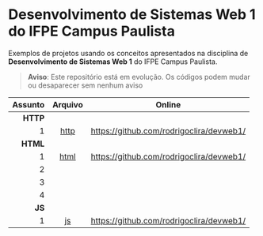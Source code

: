 # Desenvolvimento de Sistemas Web 1 do IFPE Campus Paulista

Exemplos de projetos usando os conceitos apresentados na disciplina de **Desenvolvimento de Sistemas Web 1** do IFPE Campus Paulista.


> **Aviso**: Este repositório está em evolução. 
> Os códigos podem mudar ou desaparecer sem nenhum aviso


Assunto| Arquivo | Online 
---:|:---:|:---:|
**HTTP** |  | 
1 | [http](#)| https://github.com/rodrigoclira/devweb1/
**HTML** |  | 
1 | [html](#)| https://github.com/rodrigoclira/devweb1/
2 |  | 
3 |  | 
4 |  | 
**JS**|  | 
1 | [js](#) | https://github.com/rodrigoclira/devweb1/


<br>
